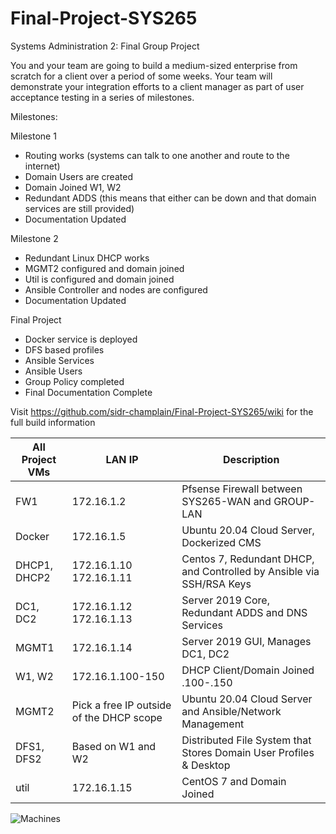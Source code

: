# Final-Project-SYS265

Systems Administration 2: Final Group Project

You and your team are going to build a medium-sized enterprise from scratch for a client over a period of some weeks. Your team will demonstrate your integration efforts to a client manager as part of user acceptance testing in a series of milestones.

Milestones:

Milestone 1 
- Routing works (systems can talk to one another and route to the internet)
- Domain Users are created
- Domain Joined W1, W2
- Redundant ADDS (this means that either can be down and that domain services are still provided)
- Documentation Updated

Milestone 2 
- Redundant Linux DHCP works
- MGMT2 configured and domain joined
- Util is configured and domain joined
- Ansible Controller and nodes are configured
- Documentation Updated

Final Project 
- Docker service is deployed
- DFS based profiles
- Ansible Services
- Ansible Users
- Group Policy completed
- Final Documentation Complete


Visit https://github.com/sidr-champlain/Final-Project-SYS265/wiki for the full build information



| All Project VMs | LAN IP | Description |
| ---         |     ---     |          --- |
| FW1| 172.16.1.2     | Pfsense Firewall between SYS265-WAN and GROUP-LAN    |
| Docker     | 172.16.1.5       | Ubuntu 20.04 Cloud Server, Dockerized CMS     |
| DHCP1, DHCP2    | 172.16.1.10 172.16.1.11    | Centos 7, Redundant DHCP, and Controlled by Ansible via SSH/RSA Keys|
| DC1, DC2   | 172.16.1.12 172.16.1.13   | Server 2019 Core, Redundant ADDS and DNS Services   |
| MGMT1 | 172.16.1.14     | Server 2019 GUI, Manages DC1, DC2    |
| W1, W2 | 172.16.1.100-150   | DHCP Client/Domain Joined .100-.150  |
| MGMT2| Pick a free IP outside of the DHCP scope   | Ubuntu 20.04 Cloud Server and Ansible/Network Management |
| DFS1, DFS2| Based on W1 and W2    | Distributed File System that Stores Domain User Profiles & Desktop   |
| util | 172.16.1.15     | CentOS 7 and Domain Joined   |

![Machines](https://user-images.githubusercontent.com/71106886/163200083-fa71b471-7306-47dc-9cd9-48c6f8bbfa57.PNG)
